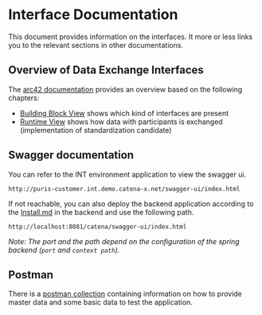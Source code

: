 # Interface Documentation

This document provides information on the interfaces. It more or less links you to the relevant sections in other
documentations.

## Overview of Data Exchange Interfaces

The [arc42 documentation](../arc42/Index.md) provides an overview based on the following chapters:

- [Building Block View](../arc42/05_building_block_view.md) shows which kind of interfaces are present
- [Runtime View](../arc42/06_runtime_view.md) shows how data with participants is exchanged (implementation of
  standardization candidate)

## Swagger documentation

You can refer to the INT environment application to view the swagger ui.

```
http://puris-customer.int.demo.catena-x.net/swagger-ui/index.html
```

If not reachable, you can also deploy the backend application according to the [Install.md](../../backend/INSTALL.md) in
the backend and use the following path.

```
http://localhost:8081/catena/swagger-ui/index.html
```

_Note: The port and the path depend on the configuration of the spring backend (`port` and `context path`)._

## Postman

There is a [postman collection](../../local/postman/README.md) containing
information on how to provide master data and some basic data to test the application.
